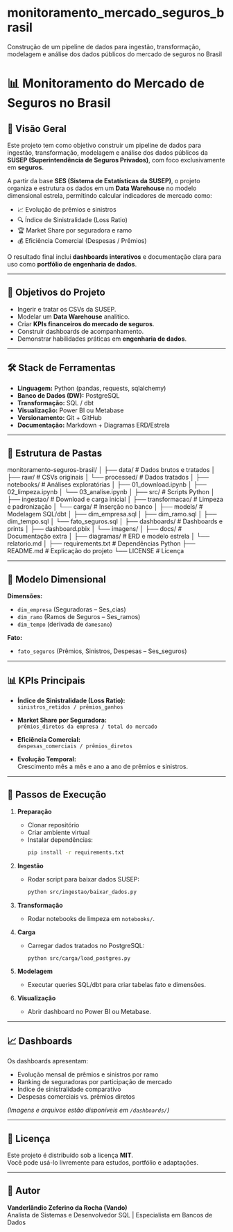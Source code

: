# monitoramento_mercado_seguros_brasil
Construção de um pipeline de dados para ingestão, transformação, modelagem e análise dos dados públicos do mercado de seguros no Brasil
# 📊 Monitoramento do Mercado de Seguros no Brasil

## 📌 Visão Geral
Este projeto tem como objetivo construir um pipeline de dados para ingestão, transformação, modelagem e análise dos dados públicos da **SUSEP (Superintendência de Seguros Privados)**, com foco exclusivamente em **seguros**.

A partir da base **SES (Sistema de Estatísticas da SUSEP)**, o projeto organiza e estrutura os dados em um **Data Warehouse** no modelo dimensional estrela, permitindo calcular indicadores de mercado como:

- 📈 Evolução de prêmios e sinistros
- 🔍 Índice de Sinistralidade (Loss Ratio)
- 🏆 Market Share por seguradora e ramo
- 💰 Eficiência Comercial (Despesas / Prêmios)

O resultado final inclui **dashboards interativos** e documentação clara para uso como **portfólio de engenharia de dados**.

---

## 🎯 Objetivos do Projeto
- Ingerir e tratar os CSVs da SUSEP.
- Modelar um **Data Warehouse** analítico.
- Criar **KPIs financeiros do mercado de seguros**.
- Construir dashboards de acompanhamento.
- Demonstrar habilidades práticas em **engenharia de dados**.

---

## 🛠️ Stack de Ferramentas

- **Linguagem:** Python (pandas, requests, sqlalchemy)
- **Banco de Dados (DW):** PostgreSQL
- **Transformação:** SQL / dbt
- **Visualização:** Power BI ou Metabase
- **Versionamento:** Git + GitHub
- **Documentação:** Markdown + Diagramas ERD/Estrela

---

## 📂 Estrutura de Pastas

monitoramento-seguros-brasil/
│
├── data/ # Dados brutos e tratados
│ ├── raw/ # CSVs originais
│ └── processed/ # Dados tratados
│
├── notebooks/ # Análises exploratórias
│ ├── 01_download.ipynb
│ ├── 02_limpeza.ipynb
│ └── 03_analise.ipynb
│
├── src/ # Scripts Python
│ ├── ingestao/ # Download e carga inicial
│ ├── transformacao/ # Limpeza e padronização
│ └── carga/ # Inserção no banco
│
├── models/ # Modelagem SQL/dbt
│ ├── dim_empresa.sql
│ ├── dim_ramo.sql
│ ├── dim_tempo.sql
│ └── fato_seguros.sql
│
├── dashboards/ # Dashboards e prints
│ ├── dashboard.pbix
│ └── imagens/
│
├── docs/ # Documentação extra
│ ├── diagramas/ # ERD e modelo estrela
│ └── relatorio.md
│
├── requirements.txt # Dependências Python
├── README.md # Explicação do projeto
└── LICENSE # Licença 


---

## 🧩 Modelo Dimensional

**Dimensões:**
- `dim_empresa` (Seguradoras – Ses_cias)
- `dim_ramo` (Ramos de Seguros – Ses_ramos)
- `dim_tempo` (derivada de `damesano`)

**Fato:**
- `fato_seguros` (Prêmios, Sinistros, Despesas – Ses_seguros)

---

## 📊 KPIs Principais

- **Índice de Sinistralidade (Loss Ratio):**  
  `sinistros_retidos / prêmios_ganhos`

- **Market Share por Seguradora:**  
  `prêmios_diretos da empresa / total do mercado`

- **Eficiência Comercial:**  
  `despesas_comerciais / prêmios_diretos`

- **Evolução Temporal:**  
  Crescimento mês a mês e ano a ano de prêmios e sinistros.

---

## 🚀 Passos de Execução

1. **Preparação**  
   - Clonar repositório  
   - Criar ambiente virtual  
   - Instalar dependências:
     ```bash
     pip install -r requirements.txt
     ```

2. **Ingestão**  
   - Rodar script para baixar dados SUSEP:
     ```bash
     python src/ingestao/baixar_dados.py
     ```

3. **Transformação**  
   - Rodar notebooks de limpeza em `notebooks/`.

4. **Carga**  
   - Carregar dados tratados no PostgreSQL:
     ```bash
     python src/carga/load_postgres.py
     ```

5. **Modelagem**  
   - Executar queries SQL/dbt para criar tabelas fato e dimensões.

6. **Visualização**  
   - Abrir dashboard no Power BI ou Metabase.

---

## 📈 Dashboards
Os dashboards apresentam:
- Evolução mensal de prêmios e sinistros por ramo
- Ranking de seguradoras por participação de mercado
- Índice de sinistralidade comparativo
- Despesas comerciais vs. prêmios diretos

*(Imagens e arquivos estão disponíveis em `/dashboards/`)*

---

## 📜 Licença
Este projeto é distribuído sob a licença **MIT**.  
Você pode usá-lo livremente para estudos, portfólio e adaptações.

---

## 👤 Autor
**Vanderlândio Zeferino da Rocha (Vando)**  
Analista de Sistemas e Desenvolvedor SQL | Especialista em Bancos de Dados  
